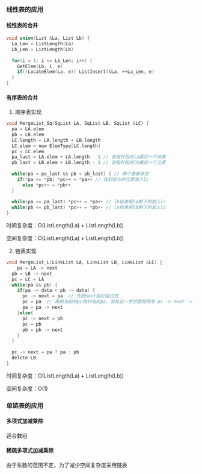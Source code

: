 ### 线性表的应用

#### 线性表的合并

```c
void union(List &La, List Lb) {
  La_Len = ListLength(La)
  Lb_Len = ListLength(Lb)
  
  for(i = 1; i <= Lb_Len; i++) {
    GetElem(Lb, i, e)
    if(!LocateElem(La, e)) ListInsert(&La, ++La_Len, e)
  }
}
```

#### 有序表的合并

1. 顺序表实现

```c
void MergeList_Sq(SqList LA, SqList LB, SqList &LC) {
  pa = LA.elem
  pb = LB.elem
  LC.length = LA.length + LB.length
  LC.elem = new ElemType[LC.length]
  pc = LC.elem
  pa_last = LA.elem + LA.length - 1 // 该指针指向la最后一个元素
  pb_last = LB.elem + LB.length - 1 // 该指针指向lb最后一个元素
    
  while(pa < pa_last && pb < pb_last) { // 俩个表都非空
    if(*pa <= *pb) *pc++ = *pa++ // 找到较小的元素放入lc
      else *pc++ = *pb++
  }
  
  while(pa <= pa_last) *pc++ = *pa++ // lb结束把la剩下的放入lc
  while(pb <= pb_last) *pc++ = *pb++ // la结束把lb剩下的放入lc
}
```

时间复杂度：O(ListLength(La) + ListLength(Lb))

空间复杂度：O(ListLength(La) + ListLength(Lb))

2. 链表实现

```c
void MergeList_L(LinkList LA, LinkList LB, LinkList &LC) {
	pa = LA -> next
  pb = LB -> next
  pc = LC = LA
  while(pa && pb) {
    if(pa -> data < pb -> data) {
      pc -> next = pa  // 先把next指针指过去
      pc = pa  // 再把当前的pc指针指向pa，没有这一步后面就得写 pc -> next -> next = xxx
      pa = pa -> next
    }else{
      pc -> next = pb
      pc = pb
      pb = pb -> next  
    }
  }
  
  pc -> next = pa ? pa : pb
  delete LB
}
```

时间复杂度：O(ListLength(La) + ListLength(Lb))

空间复杂度：O(1)

### 单链表的应用

#### 多项式加减乘除

适合数组

#### 稀疏多项式加减乘除

由于系数的范围不定，为了减少空间复杂度采用链表